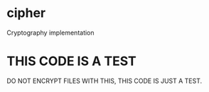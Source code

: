 # cipher
Cryptography implementation

# THIS CODE IS A TEST

DO NOT ENCRYPT FILES WITH THIS, THIS CODE IS JUST A TEST.

